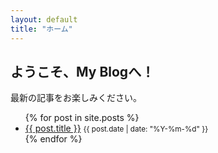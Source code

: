 ```yaml
---
layout: default
title: "ホーム"
---
```


## ようこそ、My Blogへ！

最新の記事をお楽しみください。

<ul>
  {% for post in site.posts %}
    <li>
      <a href="{{ post.url }}">{{ post.title }}</a>
      <small>{{ post.date | date: "%Y-%m-%d" }}</small>
    </li>
  {% endfor %}
</ul>
